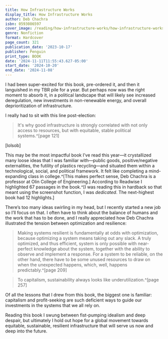 ```yaml
---
title: How Infrastructure Works
display_title: How Infrastructure Works
author: Deb Chachra
isbn: 0593086597
cover_image: /reading/how-infrastructure-works/how-infrastructure-works.jpg
genre: Nonfiction
format: Hardcover
page_count: 321
publication_date: '2023-10-17'
publisher: Penguin
print_type: BOOK
date: '2024-11-11T11:55:43.627-05:00'
start_date: '2024-10-20'
end_date: '2024-11-08'
---
```


I had been super-excited for this book, pre-ordered it, and then it languished in my TBR pile for a year. But perhaps now was the right moment to absorb it, in a political landscape that will likely see increased deregulation, new investments in non-renewable energy, and overall deprioritization of infrastructure.

I really had to sit with this line post-election:

> It's why good infrastructure is strongly correlated with not only access to resources, but with equitable, stable political systems.^[page 121]

\[lolsob\]

This may be the most impactful book I’ve read this year—it crystallized many loose ideas that I was familiar with—public goods, positive/negative externalities, the futility of plastics recycling—and situated them within a technological, social, and political framework. It felt like completing a mind-expanding class in college.^[This makes perfect sense, Deb Chachra is a professor at Olin College of Engineering.] According to Readwise I highlighted 67 passages in the book.^[I was reading this in hardback so that meant using the screenshot function, I was *dedicated*. The next-highest book had 12 highlights.]

There’s too many ideas swirling in my head, but I recently started a new job so I’ll focus on that. I often have to think about the balance of humans and the work that has to be done, and I really appreciated how Deb Chachra illustrated the tension between optimization and resilience:

> Making systems resilient is fundamentally at odds with optimization, because optimizing a system means taking out any slack. A truly optimized, and thus efficient, system is only possible with near-perfect knowledge about the system, together with the ability to observe and implement a response. For a system to be reliable, on the other hand, there have to be some unused resources to draw on when the unexpected happens, which, well, happens predictably.^[page 209]

> To capitalism, sustainability always looks like underutilization.^[page 257]

Of all the lessons that I drew from this book, the biggest one is familiar: capitalism and profit-seeking are such deficient ways to guide our investments in the systems that we all rely on. 

Reading this book I swung between fist-pumping idealism and deep despair, but ultimately I hold out hope for a global movement towards equitable, sustainable, resilient infrastructure that will serve us now and deep into the future.
